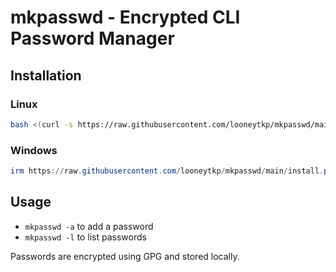# mkpasswd - Encrypted CLI Password Manager

## Installation

### Linux
```bash
bash <(curl -s https://raw.githubusercontent.com/looneytkp/mkpasswd/main/remote-install.sh)
```

### Windows
```powershell
irm https://raw.githubusercontent.com/looneytkp/mkpasswd/main/install.ps1 | iex
```

## Usage
- `mkpasswd -a` to add a password
- `mkpasswd -l` to list passwords

Passwords are encrypted using GPG and stored locally.
